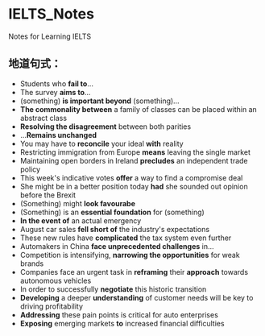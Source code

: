 # IELTS_Notes
Notes for Learning IELTS

## 地道句式：
* Students who **fail to**…
* The survey **aims to**…
* (something) **is important beyond** (something)…
* **The commonality between** a family of classes can be placed within an abstract class
* **Resolving the disagreement** between both parities
* …**Remains unchanged**
* You may have to **reconcile** your ideal **with** reality
* Restricting immigration from Europe **means** leaving the single market
* Maintaining open borders in Ireland **precludes** an independent trade policy
* This week's indicative votes **offer** a way to find a compromise deal
* She might be in a better position today **had** she sounded out opinion before the Brexit
* (Something) might **look favourabe**
* (Something) is an **essential foundation** for (something)
* **In the event of** an actual emergency
* August car sales **fell short of** the industry's expectations
* These new rules have **complicated** the tax system even further
* Automakers in China **face unprecedented challenges** in…
* Competition is intensifying, **narrowing the opportunities** for weak brands
* Companies face an urgent task in **reframing** their **approach** towards autonomous vehicles
* In order to successfully **negotiate** this historic transition
* **Developing** a deeper **understanding** of customer needs will be key to driving profitability
* **Addressing** these pain points is critical for auto enterprises
* **Exposing** emerging markets **to** increased financial difficulties
